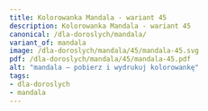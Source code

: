 ```yaml
---
title: Kolorowanka Mandala - wariant 45
description: Kolorowanka Mandala - wariant 45
canonical: /dla-doroslych/mandala/
variant_of: mandala
image: /dla-doroslych/mandala/45/mandala-45.svg
pdf: /dla-doroslych/mandala/45/mandala-45.pdf
alt: "mandala – pobierz i wydrukuj kolorowankę"
tags:
- dla-doroslych
- mandala
---
```


